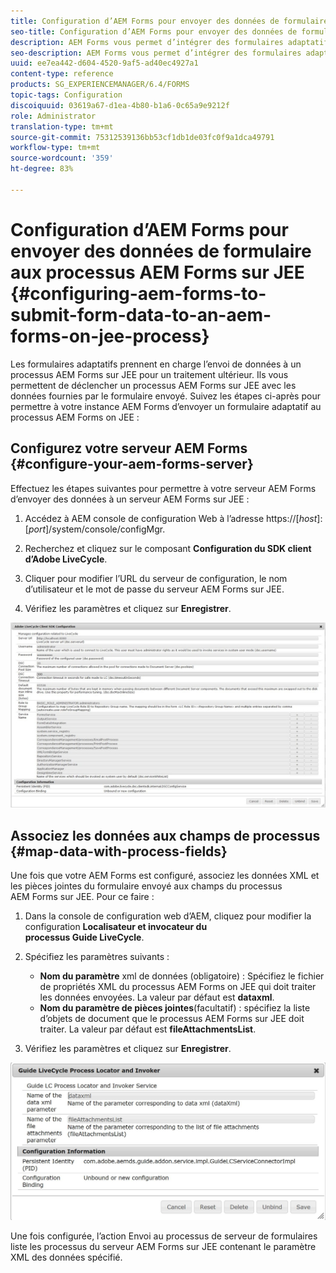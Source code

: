 ```yaml
---
title: Configuration d’AEM Forms pour envoyer des données de formulaire aux processus AEM Forms sur JEE
seo-title: Configuration d’AEM Forms pour envoyer des données de formulaire aux processus AEM Forms sur JEE
description: AEM Forms vous permet d’intégrer des formulaires adaptatifs aux processus AEM Forms sur JEE pour traiter les données des formulaires.
seo-description: AEM Forms vous permet d’intégrer des formulaires adaptatifs aux processus AEM Forms sur JEE pour traiter les données des formulaires.
uuid: ee7ea442-d604-4520-9af5-ad40ec4927a1
content-type: reference
products: SG_EXPERIENCEMANAGER/6.4/FORMS
topic-tags: Configuration
discoiquuid: 03619a67-d1ea-4b80-b1a6-0c65a9e9212f
role: Administrator
translation-type: tm+mt
source-git-commit: 75312539136bb53cf1db1de03fc0f9a1dca49791
workflow-type: tm+mt
source-wordcount: '359'
ht-degree: 83%

---
```



# Configuration d’AEM Forms pour envoyer des données de formulaire aux processus AEM Forms sur JEE {#configuring-aem-forms-to-submit-form-data-to-an-aem-forms-on-jee-process}

Les formulaires adaptatifs prennent en charge l’envoi de données à un processus AEM Forms sur JEE pour un traitement ultérieur. Ils vous permettent de déclencher un processus AEM Forms sur JEE avec les données fournies par le formulaire envoyé. Suivez les étapes ci-après pour permettre à votre instance AEM Forms d’envoyer un formulaire adaptatif au processus AEM Forms on JEE :

## Configurez votre serveur AEM Forms {#configure-your-aem-forms-server}

Effectuez les étapes suivantes pour permettre à votre serveur AEM Forms d’envoyer des données à un serveur AEM Forms sur JEE :

1. Accédez à AEM console de configuration Web à l’adresse https://[*host*]:[*port*]/system/console/configMgr.

1. Recherchez et cliquez sur le composant **Configuration du SDK client d’Adobe LiveCycle**.
1. Cliquer pour modifier l’URL du serveur de configuration, le nom d’utilisateur et le mot de passe du serveur AEM Forms sur JEE.
1. Vérifiez les paramètres et cliquez sur **Enregistrer**.

![Configuration de SDK client Adobe LiveCycle](assets/clientsdkconfiguration.jpg)

## Associez les données aux champs de processus {#map-data-with-process-fields}

Une fois que votre AEM Forms est configuré, associez les données XML et les pièces jointes du formulaire envoyé aux champs du processus AEM Forms sur JEE. Pour ce faire :

1. Dans la console de configuration web d’AEM, cliquez pour modifier la configuration **Localisateur et invocateur du processus Guide LiveCycle**.
1. Spécifiez les paramètres suivants :

   * **Nom du paramètre**  xml de données (obligatoire) : Spécifiez le fichier de propriétés XML du processus AEM Forms on JEE qui doit traiter les données envoyées. La valeur par défaut est **dataxml**.
   * **Nom du paramètre de pièces jointes**(facultatif) : spécifiez la liste d’objets de document que le processus AEM Forms sur JEE doit traiter. La valeur par défaut est **fileAttachmentsList**.

1. Vérifiez les paramètres et cliquez sur **Enregistrer**.

![Localisateur et invocateur du processus Guide LiveCycle](assets/test3.jpg)

Une fois configurée, l’action Envoi au processus de serveur de formulaires liste les processus du serveur AEM Forms sur JEE contenant le paramètre XML des données spécifié.
